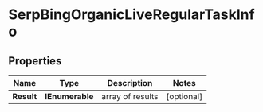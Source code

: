 # SerpBingOrganicLiveRegularTaskInfo


## Properties

| Name | Type | Description | Notes |
|------------ | ------------- | ------------- | -------------|
**Result** | **IEnumerable<SerpBingOrganicLiveRegularResultInfo>** | array of results |[optional]|